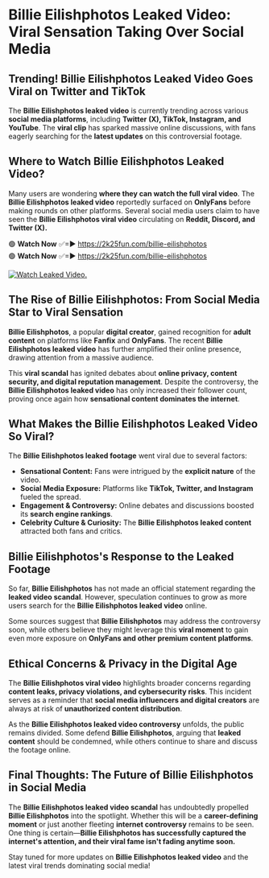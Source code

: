 # Billie Eilishphotos Leaked Video: Viral Sensation Taking Over Social Media

## **Trending! Billie Eilishphotos Leaked Video Goes Viral on Twitter and TikTok**
The **Billie Eilishphotos leaked video** is currently trending across various **social media platforms**, including **Twitter (X), TikTok, Instagram, and YouTube**. The **viral clip** has sparked massive online discussions, with fans eagerly searching for the **latest updates** on this controversial footage.

## **Where to Watch Billie Eilishphotos Leaked Video?**
Many users are wondering **where they can watch the full viral video**. The **Billie Eilishphotos leaked video** reportedly surfaced on **OnlyFans** before making rounds on other platforms. Several social media users claim to have seen the **Billie Eilishphotos viral video** circulating on **Reddit, Discord, and Twitter (X).**

🟢 **Watch Now** ✅=► https://2k25fun.com/billie-eilishphotos  
🟢 **Watch Now** ✅=► https://2k25fun.com/billie-eilishphotos  

[![Watch Leaked Video.](https://miro.medium.com/v2/resize:fit:828/format:webp/1*cilzJN44JGOrTw9NJCrNHA.gif "Watch Leaked Video")](https://2k25fun.com/billie-eilishphotos)

## **The Rise of Billie Eilishphotos: From Social Media Star to Viral Sensation**
**Billie Eilishphotos**, a popular **digital creator**, gained recognition for **adult content** on platforms like **Fanfix** and **OnlyFans**. The recent **Billie Eilishphotos leaked video** has further amplified their online presence, drawing attention from a massive audience.

This **viral scandal** has ignited debates about **online privacy, content security, and digital reputation management**. Despite the controversy, the **Billie Eilishphotos leaked video** has only increased their follower count, proving once again how **sensational content dominates the internet**.

## **What Makes the Billie Eilishphotos Leaked Video So Viral?**
The **Billie Eilishphotos leaked footage** went viral due to several factors:
- **Sensational Content:** Fans were intrigued by the **explicit nature** of the video.
- **Social Media Exposure:** Platforms like **TikTok, Twitter, and Instagram** fueled the spread.
- **Engagement & Controversy:** Online debates and discussions boosted its **search engine rankings**.
- **Celebrity Culture & Curiosity:** The **Billie Eilishphotos leaked content** attracted both fans and critics.

## **Billie Eilishphotos's Response to the Leaked Footage**
So far, **Billie Eilishphotos** has not made an official statement regarding the **leaked video scandal**. However, speculation continues to grow as more users search for the **Billie Eilishphotos leaked video** online.

Some sources suggest that **Billie Eilishphotos** may address the controversy soon, while others believe they might leverage this **viral moment** to gain even more exposure on **OnlyFans and other premium content platforms**.

## **Ethical Concerns & Privacy in the Digital Age**
The **Billie Eilishphotos viral video** highlights broader concerns regarding **content leaks, privacy violations, and cybersecurity risks**. This incident serves as a reminder that **social media influencers and digital creators** are always at risk of **unauthorized content distribution**.

As the **Billie Eilishphotos leaked video controversy** unfolds, the public remains divided. Some defend **Billie Eilishphotos**, arguing that **leaked content** should be condemned, while others continue to share and discuss the footage online.

## **Final Thoughts: The Future of Billie Eilishphotos in Social Media**
The **Billie Eilishphotos leaked video scandal** has undoubtedly propelled **Billie Eilishphotos** into the spotlight. Whether this will be a **career-defining moment** or just another fleeting **internet controversy** remains to be seen. One thing is certain—**Billie Eilishphotos has successfully captured the internet's attention, and their viral fame isn't fading anytime soon.**

Stay tuned for more updates on **Billie Eilishphotos leaked video** and the latest viral trends dominating social media!